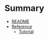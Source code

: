 # Summary

* [README](README.md)
* [Reference](doc/README.md)
   * [Tutorial](doc/tutorial/README.md)

